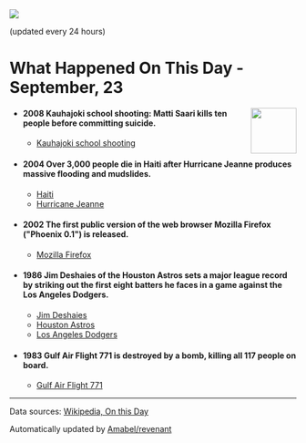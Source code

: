<img src="https://img.shields.io/badge/last%20updated%20at-2020--09--23%2000%3A11%20(UTC)-brightgreen?style=for-the-badge">

(updated every 24 hours)

# What Happened On This Day - September, 23

<img align="right" src="https://user-images.githubusercontent.com/12688422/87848414-3e9d0800-c91b-11ea-84df-7ebcb2c52b8d.png" width="80px">

- #### 2008 Kauhajoki school shooting: Matti Saari kills ten people before committing suicide.

  - [Kauhajoki school shooting](https://wikipedia.org/wiki/Kauhajoki_school_shooting)

- #### 2004 Over 3,000 people die in Haiti after Hurricane Jeanne produces massive flooding and mudslides.

  - [Haiti](https://wikipedia.org/wiki/Haiti)
  - [Hurricane Jeanne](https://wikipedia.org/wiki/Hurricane_Jeanne)

- #### 2002 The first public version of the web browser Mozilla Firefox ("Phoenix 0.1") is released.

  - [Mozilla Firefox](https://wikipedia.org/wiki/Mozilla_Firefox)

- #### 1986 Jim Deshaies of the Houston Astros sets a major league record by striking out the first eight batters he faces in a game against the Los Angeles Dodgers.

  - [Jim Deshaies](https://wikipedia.org/wiki/Jim_Deshaies)
  - [Houston Astros](https://wikipedia.org/wiki/Houston_Astros)
  - [Los Angeles Dodgers](https://wikipedia.org/wiki/Los_Angeles_Dodgers)

- #### 1983 Gulf Air Flight 771 is destroyed by a bomb, killing all 117 people on board.

  - [Gulf Air Flight 771](https://wikipedia.org/wiki/Gulf_Air_Flight_771)
---

Data sources: [Wikipedia, On this Day](https://byabbe.se/on-this-day/)

Automatically updated by [Amabel/revenant](https://github.com/Amabel/revenant)